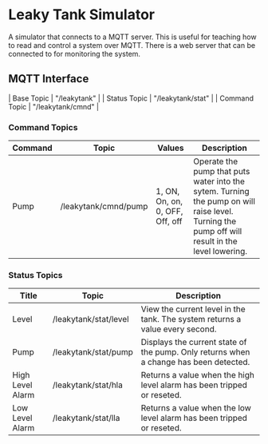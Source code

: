 # Leaky Tank Simulator
A simulator that connects to a MQTT server.  This is useful for teaching how to read and control a system over MQTT.  There is a web server that can be connected to for monitoring the system.

## MQTT Interface
| Base Topic | "/leakytank" |
| Status Topic | "/leakytank/stat" |
| Command Topic | "/leakytank/cmnd" |

### Command Topics
| Command | Topic | Values | Description |
| --- | --- | --- | --- |
| Pump | /leakytank/cmnd/pump | 1, ON, On, on, 0, OFF, Off, off | Operate the pump that puts water into the sytem.  Turning the pump on will raise level.  Turning the pump off will result in the level lowering. |

### Status Topics
| Title | Topic | Description |
| --- | --- | --- |
| Level | /leakytank/stat/level | View the current level in the tank.  The system returns a value every second. |
| Pump | /leakytank/stat/pump | Displays the current state of the pump.  Only returns when a change has been detected. |
| High Level Alarm | /leakytank/stat/hla | Returns a value when the high level alarm has been tripped or reseted. |
| Low Level Alarm | /leakytank/stat/lla | Returns a value when the low level alarm has been tripped or reseted. |